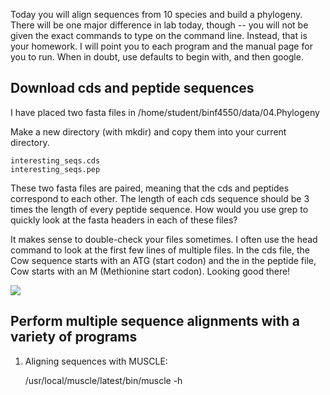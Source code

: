 Today you will align sequences from 10 species and build a phylogeny. There will be one major difference in lab today, though -- you will not be given the exact commands to type on the command line. Instead, that is your homework. I will point you to each program and the manual page for you to run. When in doubt, use defaults to begin with, and then google.

## Download cds and peptide sequences
I have placed two fasta files in /home/student/binf4550/data/04.Phylogeny

Make a new directory (with mkdir) and copy them into your current directory. 

    interesting_seqs.cds
    interesting_seqs.pep

These two fasta files are paired, meaning that the cds and peptides correspond to each other. The length of each cds sequence should be 3 times the length of every peptide sequence. How would you use grep to quickly look at the fasta headers in each of these files?

It makes sense to double-check your files sometimes. I often use the head command to look at the first few lines of multiple files. In the cds file, the Cow sequence starts with an ATG (start codon) and the in the peptide file, Cow starts with an M (Methionine start codon). Looking good there!

![](http://i.imgur.com/BhtJW8n.png)

## Perform multiple sequence alignments with a variety of programs

1) Aligning sequences with MUSCLE:

    /usr/local/muscle/latest/bin/muscle -h